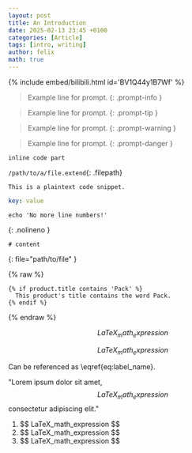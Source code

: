 ```yaml
---
layout: post
title: An Introduction
date: 2025-02-13 23:45 +0100
categories: [Article]
tags: [intro, writing]
author: felix
math: true
---
```


{% include embed/bilibili.html id='BV1Q44y1B7Wf' %}

> Example line for prompt.
{: .prompt-info }

> Example line for prompt.
{: .prompt-tip }

> Example line for prompt.
{: .prompt-warning }

> Example line for prompt.
{: .prompt-danger }

`inline code part`

`/path/to/a/file.extend`{: .filepath}

```
This is a plaintext code snippet.
```

```yaml
key: value
```

```shell
echo 'No more line numbers!'
```
{: .nolineno }

```shell
# content
```
{: file="path/to/file" }

{% raw %}
```liquid
{% if product.title contains 'Pack' %}
  This product's title contains the word Pack.
{% endif %}
```
{% endraw %}

<!-- Block math, keep all blank lines -->

$$
LaTeX_math_expression
$$

<!-- Equation numbering, keep all blank lines  -->

$$
\begin{equation}
  LaTeX_math_expression
  \label{eq:label_name}
\end{equation}
$$

Can be referenced as \eqref{eq:label_name}.

<!-- Inline math in lines, NO blank lines -->

"Lorem ipsum dolor sit amet, $$ LaTeX_math_expression $$ consectetur adipiscing elit."

<!-- Inline math in lists, escape the first `$` -->

1. \$$ LaTeX_math_expression $$
2. \$$ LaTeX_math_expression $$
3. \$$ LaTeX_math_expression $$

